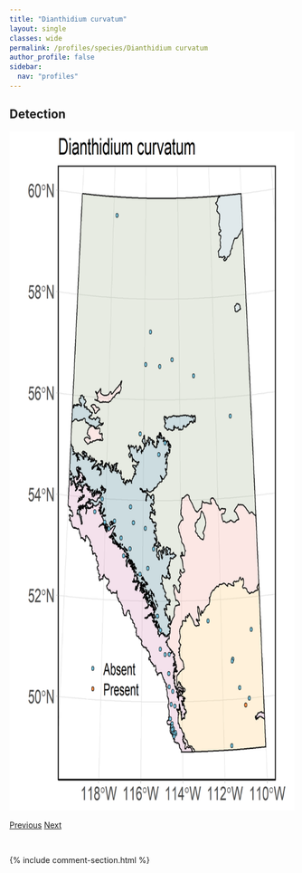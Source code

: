 ```yaml
---
title: "Dianthidium curvatum"
layout: single
classes: wide
permalink: /profiles/species/Dianthidium curvatum
author_profile: false
sidebar:
  nav: "profiles"
---
```


<h2>Detection</h2>

<a href="/assets/figures/species/Dianthidium curvatum/range-map.png">
<img src="/assets/figures/species/Dianthidium curvatum/range-map.png" height = "1200" width = "800">
</a>

<a href="/profiles/species/Diadasia diminuta" class="pagination--pager" title="PreviousName">Previous</a> <a href="/profiles/species/Dianthidium pudicum" class="pagination--pager" title="NextName">Next</a>

<p>&nbsp;</p>

{% include comment-section.html %}
